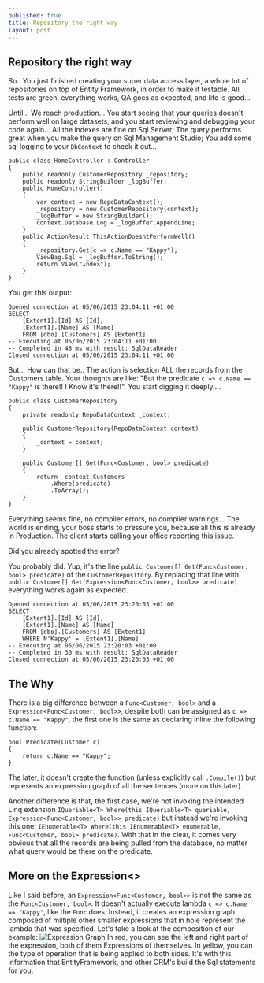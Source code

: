 ```yaml
---
published: true
title: Repository the right way
layout: post
---
```




## Repository the right way

So.. You just finished creating your super data access layer, a whole lot of repositories on top of Entity Framework, in order to make it testable. 
All tests are green, everything works, QA goes as expected, and life is good... 

Until... We reach production... You start seeing that your queries doesn't perform well on large datasets, and you start reviewing and debugging your code again... 
All the indexes are fine on Sql Server;
The query performs great when you make the query on Sql Management Studio;
You add some sql logging to your `DbContext` to check it out...

    public class HomeController : Controller
    {
        public readonly CustomerRepository _repository;
        public readonly StringBuilder _logBuffer;
        public HomeController()
        {
            var context = new RepoDataContext();
            _repository = new CustomerRepository(context);
            _logBuffer = new StringBuilder();
            context.Database.Log = _logBuffer.AppendLine;
        }
        public ActionResult ThisActionDoesntPerformWell()
        {
            _repository.Get(c => c.Name == "Kappy");
            ViewBag.Sql = _logBuffer.ToString();
            return View("Index");
        }
    }

You get this output:

    Opened connection at 05/06/2015 23:04:11 +01:00
    SELECT 
        [Extent1].[Id] AS [Id], 
        [Extent1].[Name] AS [Name]
        FROM [dbo].[Customers] AS [Extent1]
    -- Executing at 05/06/2015 23:04:11 +01:00
    -- Completed in 48 ms with result: SqlDataReader
    Closed connection at 05/06/2015 23:04:11 +01:00

But... How can that be.. The action is selection ALL the records from the Customers table. Your thoughts are like: "But the predicate `c => c.Name == "Kappy"` is there!! I Know it's there!!". You start digging it deeply....

    public class CustomerRepository
    {
        private readonly RepoDataContext _context;

        public CustomerRepository(RepoDataContext context)
        {
            _context = context;
        }

        public Customer[] Get(Func<Customer, bool> predicate)
        {
            return _context.Customers
                .Where(predicate)
                .ToArray();
        }
    }

Everything seems fine, no compiler errors, no compiler warnings... The world is ending, your boss starts to pressure you, because all this is already in Production. The client starts calling your office reporting this issue. 

Did you already spotted the error?

You probably did. 
Yup, it's the line `public Customer[] Get(Func<Customer, bool> predicate)` of the `CustomerRepository`.
By replacing that line with `public Customer[] Get(Expression<Func<Customer, bool>> predicate)` everything works again as expected.

    Opened connection at 05/06/2015 23:20:03 +01:00
    SELECT 
        [Extent1].[Id] AS [Id], 
        [Extent1].[Name] AS [Name]
        FROM [dbo].[Customers] AS [Extent1]
        WHERE N'Kappy' = [Extent1].[Name]
    -- Executing at 05/06/2015 23:20:03 +01:00
    -- Completed in 30 ms with result: SqlDataReader
    Closed connection at 05/06/2015 23:20:03 +01:00
    
    
## The Why

There is a big difference between a `Func<Customer, bool>` and a `Expression<Func<Customer, bool>>`, despite both can be assigned as `c => c.Name == "Kappy"`, the first one is the same as declaring inline the following function:

    bool Predicate(Customer c)
    {
        return c.Name == "Kappy";
    }

The later, it doesn't create the function (unless explicitly call `.Compile()`) but represents an expression graph of all the sentences (more on this later).

Another difference is that, the first case, we're not invoking the intended Linq extension `IQueriable<T> Where(this IQueriable<T> queriable, Expression<Func<Customer, bool>> predicate)` but instead we're invoking this one:
`IEnumerable<T> Where(this IEnumerable<T> enumerable, Func<Customer, bool> predicate)`.
With that in the clear, it comes very obvious that all the records are being pulled from the database, no matter what query would be there on the predicate.

## More on the Expression<>

Like I said before, an `Expression<Func<Customer, bool>>` is not the same as the `Func<Customer, bool>`. It doesn't actually execute lambda `c => c.Name == "Kappy"`, like the `Func` does.
Instead, it creates an expression graph composed of miltiple other smaller expressions that in hole represent the lambda that was specified.
Let's take a look at the composition of our example:
![Expression Graph](http://i1299.photobucket.com/albums/ag77/kappyzor/Blog/Expression_zpsqmgbwrno.png)
In red, you can see the left and right part of the expression, both of them Expressions of themselves.
In yellow, you can the type of operation that is being applied to both sides. 
It's with this information that EntityFramework, and other ORM's build the Sql statements for you.
